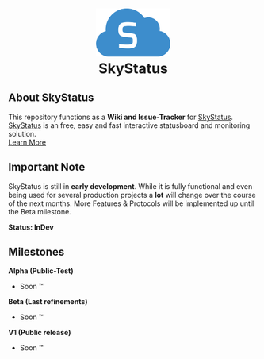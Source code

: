 <h1 align="center">
    <img src="/SkyStatusLogo.svg" width="150" alt="SkyStatus"><br>
    SkyStatus
</h1>

## About SkyStatus

This repository functions as a **Wiki and Issue-Tracker** for <a href="https://skystatus.eu" target="_BLANK">SkyStatus</a>. <a href="https://skystatus.eu" target="_BLANK">SkyStatus</a> is an free, easy and fast interactive statusboard and monitoring solution.  
<a href="https://skystatus.eu" target="_BLANK">Learn More</a>

## Important Note

SkyStatus is still in **early development**. While it is fully functional and even being used for several production projects a **lot** will change over the course of the next months. More Features & Protocols will be implemented up until the Beta milestone.

**Status: InDev**

## Milestones

**Alpha (Public-Test)**
- Soon ™

**Beta (Last refinements)**
- Soon ™

**V1 (Public release)**
- Soon ™
